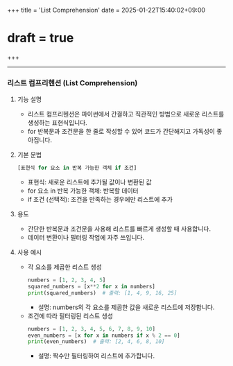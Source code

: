 +++
title = 'List Comprehension'
date = 2025-01-22T15:40:02+09:00
# draft = true
+++

---
### 리스트 컴프리헨션 (List Comprehension)

1. 기능 설명
    - 리스트 컴프리헨션은 파이썬에서 간결하고 직관적인 방법으로 새로운 리스트를 생성하는 표현식입니다.
    - for 반복문과 조건문을 한 줄로 작성할 수 있어 코드가 간단해지고 가독성이 좋아집니다.

2. 기본 문법
    ```py
    [표현식 for 요소 in 반복 가능한 객체 if 조건]
    ```
    - 표현식: 새로운 리스트에 추가될 값이나 변환된 값
    - for 요소 in 반복 가능한 객체: 반복할 데이터
    - if 조건 (선택적): 조건을 만족하는 경우에만 리스트에 추가

3. 용도
    - 간단한 반복문과 조건문을 사용해 리스트를 빠르게 생성할 때 사용합니다.
    - 데이터 변환이나 필터링 작업에 자주 쓰입니다.

4. 사용 예시
    - 각 요소를 제곱한 리스트 생성
        ```py
        numbers = [1, 2, 3, 4, 5]
        squared_numbers = [x**2 for x in numbers]
        print(squared_numbers)  # 출력: [1, 4, 9, 16, 25]
        ```
        - 설명: numbers의 각 요소를 제곱한 값을 새로운 리스트에 저장합니다.
    - 조건에 따라 필터링된 리스트 생성
        ```py
        numbers = [1, 2, 3, 4, 5, 6, 7, 8, 9, 10]
        even_numbers = [x for x in numbers if x % 2 == 0]
        print(even_numbers)  # 출력: [2, 4, 6, 8, 10]
        ```
        - 설명: 짝수만 필터링하여 리스트에 추가합니다.
